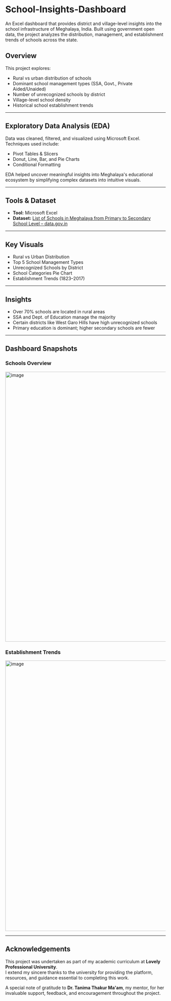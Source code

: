 # School-Insights-Dashboard
An Excel dashboard that provides district and village-level insights into the school infrastructure of Meghalaya, India. Built using government open data, the project analyzes the distribution, management, and establishment trends of schools across the state.

## Overview
This project explores:
- Rural vs urban distribution of schools
- Dominant school management types (SSA, Govt., Private Aided/Unaided)
- Number of unrecognized schools by district
- Village-level school density
- Historical school establishment trends

---

## Exploratory Data Analysis (EDA)
Data was cleaned, filtered, and visualized using Microsoft Excel. Techniques used include:
- Pivot Tables & Slicers
- Donut, Line, Bar, and Pie Charts
- Conditional Formatting

EDA helped uncover meaningful insights into Meghalaya's educational ecosystem by simplifying complex datasets into intuitive visuals.

---

## Tools & Dataset
- **Tool:** Microsoft Excel
- **Dataset:** [List of Schools in Meghalaya from Primary to Secondary School Level – data.gov.in](https://data.gov.in/catalog/list-schools-meghalaya-primary-secondary-school-level)

---

## Key Visuals
- Rural vs Urban Distribution
- Top 5 School Management Types
- Unrecognized Schools by District
- School Categories Pie Chart
- Establishment Trends (1823–2017)

---

## Insights
- Over 70% schools are located in rural areas
- SSA and Dept. of Education manage the majority
- Certain districts like West Garo Hills have high unrecognized schools
- Primary education is dominant; higher secondary schools are fewer

---

## Dashboard Snapshots

### Schools Overview
<img width="1918" height="846" alt="image" src="https://github.com/user-attachments/assets/3fcf548f-9700-4d80-afe9-44188e43ce5e" />

### Establishment Trends
<img width="1919" height="848" alt="image" src="https://github.com/user-attachments/assets/178db200-2ed1-4d86-a19c-cf31f150c424" />

---

## Acknowledgements
This project was undertaken as part of my academic curriculum at **Lovely Professional University**.  
I extend my sincere thanks to the university for providing the platform, resources, and guidance essential to completing this work.

A special note of gratitude to **Dr. Tanima Thakur Ma'am**, my mentor, for her invaluable support, feedback, and encouragement throughout the project.
